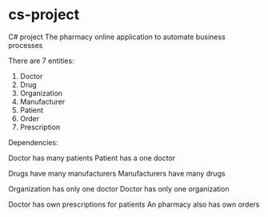 # cs-project
C# project
The pharmacy online application to automate business processes

There are 7 entities:
1) Doctor
2) Drug
3) Organization
4) Manufacturer
5) Patient
6) Order
7) Prescription

Dependencies:

Doctor has many patients
Patient has a one doctor

Drugs have many manufacturers
Manufacturers have many drugs

Organization has only one doctor
Doctor has only one organization

Doctor has own prescriptions for patients
An pharmacy also has own orders

